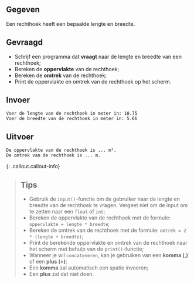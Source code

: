 ## Gegeven

Een rechthoek heeft een bepaalde lengte en breedte.

## Gevraagd

* Schrijf een programma dat **vraagt** naar de lengte en breedte van een rechthoek;
* Bereken de **oppervlakte** van de rechthoek;
* Bereken de **omtrek** van de rechthoek;
* Print de oppervlakte en omtrek van de rechthoek op het scherm.

## Invoer

```
Voer de lengte van de rechthoek in meter in: 10.75
Voer de breedte van de rechthoek in meter in: 5.66
```

## Uitvoer

```
De oppervlakte van de rechthoek is ... m².
De omtrek van de rechthoek is ... m.
```

{: .callout.callout-info}
>## Tips
>* Gebruik de `input()`-functie om de gebruiker naar de lengte en breedte van de rechthoek te vragen. Vergeet niet om de input om te zetten naar een `float` of `int`;
>* Bereken de oppervlakte van de rechthoek met de formule: `oppervlakte = lengte * breedte`;
>* Bereken de omtrek van de rechthoek met de formule: `omtrek = 2 * (lengte + breedte)`;
>* Print de berekende oppervlakte en omtrek van de rechthoek naar het scherm met behulp van de `print()`-functie;
>* Wanneer je wil `concateneren`, kan je gebruiken van een **komma (,)** of een **plus (+)**;
>* Een **komma** zal automatisch een spatie invoeren;
>* Een **plus** zal dat niet doen. 
